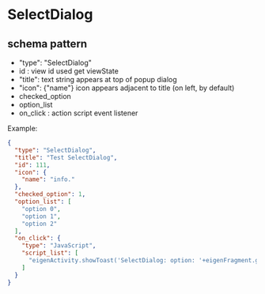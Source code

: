 # SelectDialog
## schema pattern

* "type": "SelectDialog"
* id : view id used get viewState
* "title": text string appears at top of popup dialog
* "icon": {"name"} icon appears adjacent to title (on left, by default)
* checked_option
* option_list
* on_click : action script event listener

Example:
```json
{
  "type": "SelectDialog",
  "title": "Test SelectDialog",
  "id": 111,
  "icon": {
    "name": "info."
  },
  "checked_option": 1,
  "option_list": [
    "option 0",
    "option 1",
    "option 2"
  ],
  "on_click": {
    "type": "JavaScript",
    "script_list": [
      "eigenActivity.showToast('SelectDialog: option: '+eigenFragment.getOptionLabel() + ', position: '+eigenFragment.getOptionPosition() )"
    ]
  }
}
```

